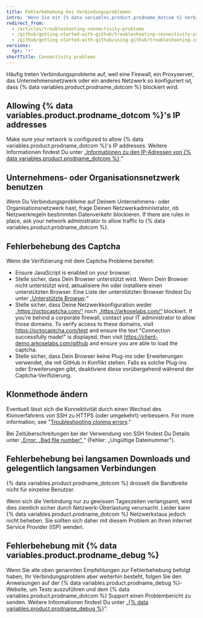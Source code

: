```yaml
---
title: Fehlerbehebung bei Verbindungsproblemen
intro: 'Wenn Sie mit {% data variables.product.prodname_dotcom %} Verbindungsprobleme haben, sollten Sie zunächst versuchen, das Problem zu beheben, indem Sie den typischen Fehlerursachen auf den Grund gehen. Danach können Sie das Problem mit dem {% data variables.product.prodname_debug %}-Tool diagnostizieren und dem Support einen Bericht senden.'
redirect_from:
  - /articles/troubleshooting-connectivity-problems
  - /github/getting-started-with-github/troubleshooting-connectivity-problems
  - /github/getting-started-with-github/using-github/troubleshooting-connectivity-problems
versions:
  fpt: '*'
shortTitle: Connectivity problems
---
```


Häufig treten Verbindungsprobleme auf, weil eine Firewall, ein Proxyserver, das Unternehmensnetzwerk oder ein anderes Netzwerk so konfiguriert ist, dass {% data variables.product.prodname_dotcom %} blockiert wird.

## Allowing {% data variables.product.prodname_dotcom %}'s IP addresses

Make sure your network is configured to allow {% data variables.product.prodname_dotcom %}'s IP addresses. Weitere Informationen findest Du unter „[Informationen zu den IP-Adressen von {% data variables.product.prodname_dotcom %}](/articles/about-github-s-ip-addresses).“

## Unternehmens- oder Organisationsnetzwerk benutzen

Wenn Du Verbindungsprobleme auf Deinem Unternehmens- oder Organisationsnetzwerk hast, frage Deinen Netzwerkadministrator, ob Netzwerkregeln bestimmten Datenverkehr blockieren. If there are rules in place, ask your network administrator to allow traffic to {% data variables.product.prodname_dotcom %}.

## Fehlerbehebung des Captcha

Wenn die Verifizierung mit dem Captcha Probleme bereitet:
- Ensure JavaScript is enabled on your browser.
- Stelle sicher, dass Dein Browser unterstützt wird. Wenn Dein Browser nicht unterstützt wird, aktualisiere ihn oder installiere einen unterstützten Browser. Eine Liste der unterstützten Browser findest Du unter „[Unterstützte Browser](/articles/supported-browsers).“
- Stelle sicher, dass Deine Netzwerkkonfiguration weder „https://octocaptcha.com/“ noch „https://arkoselabs.com/“ blockiert. If you're behind a corporate firewall, contact your IT administrator to allow those domains. To verify access to these domains, visit https://octocaptcha.com/test and ensure the text "Connection successfully made!" is displayed, then visit https://client-demo.arkoselabs.com/github and ensure you are able to load the captcha.
- Stelle sicher, dass Dein Browser keine Plug-ins oder Erweiterungen verwendet, die mit GitHub in Konflikt stehen. Falls es solche Plug-ins oder Erweiterungen gibt, deaktiviere diese vorübergehend während der Captcha-Verifizierung.

## Klonmethode ändern

Eventuell lässt sich die Konnektivität durch einen Wechsel des Klonverfahrens von SSH zu HTTPS (oder umgekehrt) verbessern. For more information, see "[Troubleshooting cloning errors](/repositories/creating-and-managing-repositories/troubleshooting-cloning-errors)."

Bei Zeitüberschreitungen bei der Verwendung von SSH findest Du Details unter „[Error: „Bad file number“ ](/articles/error-bad-file-number)“ (Fehler: „Ungültige Dateinummer").

## Fehlerbehebung bei langsamen Downloads und gelegentlich langsamen Verbindungen

{% data variables.product.prodname_dotcom %} drosselt die Bandbreite nicht für einzelne Benutzer.

Wenn sich die Verbindung nur zu gewissen Tageszeiten verlangsamt, wird dies ziemlich sicher durch Netzwerk-Überlastung verursacht. Leider kann {% data variables.product.prodname_dotcom %} Netzwerkstaus jedoch nicht beheben. Sie sollten sich daher mit diesem Problem an Ihren Internet Service Provider (ISP) wenden.

## Fehlerbehebung mit {% data variables.product.prodname_debug %}

Wenn Sie alle oben genannten Empfehlungen zur Fehlerbehebung befolgt haben, Ihr Verbindungsproblem aber weiterhin besteht, folgen Sie den Anweisungen auf der {% data variables.product.prodname_debug %}-Website, um Tests auszuführen und dem {% data variables.product.prodname_dotcom %} Support einen Problembericht zu senden. Weitere Informationen findest Du unter „[{% data variables.product.prodname_debug %}](https://github-debug.com/)“.
